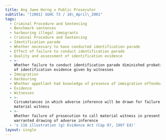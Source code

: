 ```yaml
---
title: Ang Jwee Herng v Public Prosecutor
subtitle: "[2001] SGHC 73 / 16\_April\_2001"
tags:
  - Criminal Procedure and Sentencing
  - Benchmark sentences
  - harbouring illegal immigrants
  - Criminal Procedure and Sentencing
  - Identification parade
  - Whether necessary to have conducted identification parade
  - Effect of failure to conduct identification parade
  - Quality and assessment of identification evidence
  - >-
    Whether failure to conduct identification parade diminished probative value
    of identification evidence given by witnesses
  - Immigration
  - Harbouring
  - Whether appellant had knowledge of presence of immigration offenders
  - Evidence
  - Witnesses
  - >-
    Circumstances in which adverse inference will be drawn for failure to call
    material witness
  - >-
    Whether failure of prosecution to call material witness in present case
    warranted drawing of adverse inference
  - 's 116 illustration (g) Evidence Act (Cap 97, 1997 Ed)'
layout: single
---
```


